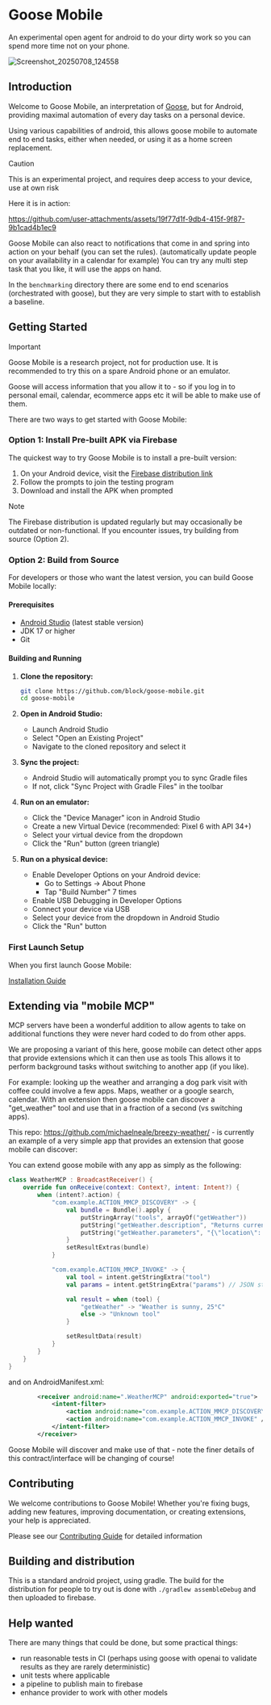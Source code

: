 # Goose Mobile

An experimental open agent for android to do your dirty work so you can spend more time not on your phone.

![Screenshot_20250708_124558](https://github.com/user-attachments/assets/af9d7d83-54f4-4ace-ad66-9e19f86c8fb9)

## Introduction
Welcome to Goose Mobile, an interpretation of [Goose](https://github.com/block/goose), but for Android, providing maximal automation of every day tasks on a personal device.

Using various capabilities of android, this allows goose mobile to automate end to end tasks, 
either when needed, or using it as a home screen replacement.

> [!CAUTION]
> This is an experimental project, and requires deep access to your device, use at own risk

Here it is in action: 

https://github.com/user-attachments/assets/19f77d1f-9db4-415f-9f87-9b1cad4b1ec9


Goose Mobile can also react to notifications that come in and spring into action on your behalf (you can set the rules).
(automatically update people on your availability in a calendar for example)
You can try any multi step task that you like, it will use the apps on hand.



In the `benchmarking` directory there are some end to end scenarios (orchestrated with goose), but they are very simple to start with to establish a baseline.

## Getting Started

> [!IMPORTANT]  
> Goose Mobile is a research project, not for production use. It is recommended to try this on a spare Android phone or an emulator.

Goose will access information that you allow it to - so if you log in to personal email, calendar, ecommerce apps etc it will be able to make use of them.

There are two ways to get started with Goose Mobile:

### Option 1: Install Pre-built APK via Firebase

The quickest way to try Goose Mobile is to install a pre-built version:

1. On your Android device, visit the [Firebase distribution link](https://appdistribution.firebase.google.com/pub/i/3f111ea732d5f7f6)
2. Follow the prompts to join the testing program
3. Download and install the APK when prompted


> [!NOTE]
> The Firebase distribution is updated regularly but may occasionally be outdated or non-functional. If you encounter issues, try building from source (Option 2).

### Option 2: Build from Source

For developers or those who want the latest version, you can build Goose Mobile locally:

#### Prerequisites
- [Android Studio](https://developer.android.com/studio) (latest stable version)
- JDK 17 or higher
- Git

#### Building and Running

1. **Clone the repository:**
   ```bash
   git clone https://github.com/block/goose-mobile.git
   cd goose-mobile
   ```

2. **Open in Android Studio:**
   - Launch Android Studio
   - Select "Open an Existing Project"
   - Navigate to the cloned repository and select it

3. **Sync the project:**
   - Android Studio will automatically prompt you to sync Gradle files
   - If not, click "Sync Project with Gradle Files" in the toolbar

4. **Run on an emulator:**
   - Click the "Device Manager" icon in Android Studio
   - Create a new Virtual Device (recommended: Pixel 6 with API 34+)
   - Select your virtual device from the dropdown
   - Click the "Run" button (green triangle)

5. **Run on a physical device:**
   - Enable Developer Options on your Android device:
     - Go to Settings → About Phone
     - Tap "Build Number" 7 times
   - Enable USB Debugging in Developer Options
   - Connect your device via USB
   - Select your device from the dropdown in Android Studio
   - Click the "Run" button

### First Launch Setup

When you first launch Goose Mobile:

[Installation Guide](INSTALLATION.md)


## Extending via "mobile MCP"

MCP servers have been a wonderful addition to allow agents to take on additional functions they were never
hard coded to do from other apps. 

We are proposing a variant of this here, goose mobile can detect other apps that provide extensions which it can then use as tools
This allows it to perform background tasks without switching to another app (if you like).

For example: looking up the weather and arranging a dog park visit with coffee could involve a few apps. Maps, weather or a google search, calendar. 
With an extension then goose mobile can discover a "get_weather" tool and use that in a fraction of a second (vs switching apps).

This repo: https://github.com/michaelneale/breezy-weather/ - is currently an example of a very simple app that provides an extension that goose mobile can discover:


You can extend goose mobile with any app as simply as the following:

```kotlin
class WeatherMCP : BroadcastReceiver() {
    override fun onReceive(context: Context?, intent: Intent?) {
        when (intent?.action) {
            "com.example.ACTION_MMCP_DISCOVERY" -> {
                val bundle = Bundle().apply {
                    putStringArray("tools", arrayOf("getWeather"))
                    putString("getWeather.description", "Returns current weather for given location.")
                    putString("getWeather.parameters", "{\"location\": \"string\"}")
                }
                setResultExtras(bundle)
            }

            "com.example.ACTION_MMCP_INVOKE" -> {
                val tool = intent.getStringExtra("tool")
                val params = intent.getStringExtra("params") // JSON string

                val result = when (tool) {
                    "getWeather" -> "Weather is sunny, 25°C"
                    else -> "Unknown tool"
                }

                setResultData(result)
            }
        }
    }
}
```

and on AndroidManifest.xml:

```xml
        <receiver android:name=".WeatherMCP" android:exported="true">
            <intent-filter>
                <action android:name="com.example.ACTION_MMCP_DISCOVERY" />
                <action android:name="com.example.ACTION_MMCP_INVOKE" />
            </intent-filter>
        </receiver>
```

Goose Mobile will discover and make use of that - note the finer details of this contract/interface will be changing of course!

## Contributing

We welcome contributions to Goose Mobile! Whether you're fixing bugs, adding new features, improving documentation, or creating extensions, your help is appreciated.

Please see our [Contributing Guide](CONTRIBUTING.md) for detailed information

## Building and distribution

This is a standard android project, using gradle. 
The build for the distribution for people to try out is done with `./gradlew assembleDebug` and then uploaded to firebase.

## Help wanted

There are many things that could be done, but some practical things: 

* run reasonable tests in CI (perhaps using goose with openai to validate results as they are rarely deterministic)
* unit tests where applicable
* a pipeline to publish main to firebase
* enhance provider to work with other models
